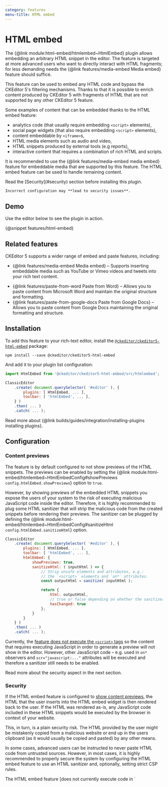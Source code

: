 ```yaml
---
category: features
menu-title: HTML embed
---
```


# HTML embed

The {@link module:html-embed/htmlembed~HtmlEmbed} plugin allows embedding an arbitrary HTML snippet in the editor. The feature is targeted at more advanced users who want to directly interact with HTML fragments; for less demanding needs the {@link features/media-embed Media embed} feature should suffice.

This feature can be used to embed any HTML code and bypass the CKEditor 5's filtering mechanisms. Thanks to that it is possible to enrich content produced by CKEditor 5 with fragments of HTML that are not supported by any other CKEditor 5 feature.

Some examples of content that can be embedded thanks to the HTML embed feature:

* analytics code (that usually require embedding `<script>` elements),
* social page widgets (that also require embedding `<script>` elements),
* content embeddable by `<iframe>`s,
* HTML media elements such as audio and video,
* HTML snippets produced by external tools (e.g reports),
* interactive content that requires a combination of rich HTML and scripts.

It is recommended to use the {@link features/media-embed media embed} feature for embeddable media that are supported by this feature. The HTML embed feature can be used to handle remaining content.

<info-box warning>
	Read the [Security](#security) section before installing this plugin.

	Incorrect configuration may **lead to security issues**.
</info-box>

## Demo

Use the editor below to see the plugin in action.

{@snippet features/html-embed}

## Related features

CKEditor 5 supports a wider range of embed and paste features, including:
* {@link features/media-embed Media embed} &ndash; Supports inserting embeddable media such as YouTube or Vimeo videos and tweets into your rich text content.
<!-- * {@link features/paste-plaintext Paste plain text} &ndash; Detects when a plain text is pasted and acts accordingly. MUST BE COMMITED FIRST -->
* {@link features/paste-from-word Paste from Word} &ndash; Allows you to paste content from Microsoft Word and maintain the original structure and formatting.
* {@link features/paste-from-google-docs Paste from Google Docs} &ndash; Allows you to paste content from Google Docs maintaining the original formatting and structure.

## Installation

To add this feature to your rich-text editor, install the [`@ckeditor/ckeditor5-html-embed`](https://www.npmjs.com/package/@ckeditor/ckeditor5-html-embed) package:

```plaintext
npm install --save @ckeditor/ckeditor5-html-embed
```

And add it to your plugin list configuration:

```js
import HtmlEmbed from '@ckeditor/ckeditor5-html-embed/src/htmlembed';

ClassicEditor
	.create( document.querySelector( '#editor' ), {
		plugins: [ HtmlEmbed, ... ],
		toolbar: [ 'htmlEmbed', ... ],
	} )
	.then( ... )
	.catch( ... );
```

<info-box info>
	Read more about {@link builds/guides/integration/installing-plugins installing plugins}.
</info-box>

## Configuration

### Content previews

The feature is by default configured to not show previews of the HTML snippets. The previews can be enabled by setting the {@link module:html-embed/htmlembed~HtmlEmbedConfig#showPreviews `config.htmlEmbed.showPreviews`} option to `true`.

However, by showing previews of the embedded HTML snippets you expose the users of your system to the risk of executing malicious JavaScript code inside the editor. Therefore, it is highly recommended to plug some HTML sanitizer that will strip the malicious code from the created snippets before rendering their previews. The sanitizer can be plugged by defining the {@link module:html-embed/htmlembed~HtmlEmbedConfig#sanitizeHtml `config.htmlEmbed.sanitizeHtml`} option.

```js
ClassicEditor
	.create( document.querySelector( '#editor' ), {
		plugins: [ HtmlEmbed, ... ],
		toolbar: [ 'htmlEmbed', ... ],
		htmlEmbed: {
			showPreviews: true,
			sanitizeHtml: ( inputHtml ) => {
				// Strip unsafe elements and attributes, e.g.:
				// the `<script>` elements and `on*` attributes.
				const outputHtml = sanitize( inputHtml );

				return {
					html: outputHtml,
					// true or false depending on whether the sanitizer stripped anything.
					hasChanged: true
				};
			}
		}
	} )
	.then( ... )
	.catch( ... );
```

Currently, the [feature does not execute the `<script>` tags](https://github.com/ckeditor/ckeditor5/issues/8326) so the content that requires executing JavaScript in order to generate a preview will not show in the editor. However, other JavaScript code – e.g. used in `on*` observers and `scr="javascript:..."` attributes will be executed and therefore a sanitizer still needs to be enabled.

Read more about the security aspect in the next section.

### Security

If the HTML embed feature is configured to [show content previews](#content-previews), the HTML that the user inserts into the HTML embed widget is then rendered back to the user. If the HTML was rendered as-is, any JavaScript code included in these HTML snippets would be executed by the browser in context of your website.

This, in turn, is a plain security risk. The HTML provided by the user might be mistakenly copied from a malicious website or end up in the users clipboard (as it would usually be copied and pasted) by any other means.

In some cases, advanced users can be instructed to never paste HTML code from untrusted sources. However, in most cases, it is highly recommended to properly secure the system by configuring the HTML embed feature to use an HTML sanitizer and, optionally, setting strict CSP rules.

<info-box>
	The HTML embed feature [does not currently execute code in `<script>` tags](https://github.com/ckeditor/ckeditor5/issues/8326). However, it will execute code in `on*` and `scr="javascript:..."` attributes.

	The tricky part is that some HTML snippets require JavaScript to be executed to render any meaningful previews (e.g. Facebook embeds). Some, in turn, do not make sense being executed (analytics code).

	Therefore, when configuring the sanitizer and CSP rules, you can take those situations into consideration and for instance allow `<script>` tags pointing only to certain domains (e.g. a trusted external page that requires JavaScript).
</info-box>

#### Sanitizer

The {@link module:html-embed/htmlembed~HtmlEmbedConfig#sanitizeHtml `config.htmlEmbed.sanitizeHtml`} option allow plugging an external sanitizer.

Some popular JavaScript libraries that can be used include [sanitize-html](https://www.npmjs.com/package/sanitize-html) and [DOMPurify](https://www.npmjs.com/package/dompurify).

The default settings of these libraries usually strip all potentially malicious content including `<iframe>`, `<video>`, etc. elements and JavaScript code coming from trusted sources so you may need to adjust their settings to match your needs.

#### CSP

In addition to using a sanitizer you can use the built-in browser mechanism called [Content Security Policy](https://developer.mozilla.org/en-US/docs/Web/HTTP/CSP). By using CSP you can let the browser know what sources and means to execute JavaScript code and include other resources such as stylesheets, images and fonts are allowed.

## Common API

The {@link module:html-embed/htmlembed~HtmlEmbed} plugin registers:
* the UI button component (`'htmlEmbed'`),
* the `'updateHtmlEmbed'` command implemented by {@link module:html-embed/updatehtmlembedcommand~UpdateHtmlEmbedCommand}.
* the `'insertHtmlEmbed'` command implemented by {@link module:html-embed/inserthtmlembedcommand~InsertHtmlEmbedCommand}.

Both commands can be executed using the {@link module:core/editor/editor~Editor#execute `editor.execute()`} method:

```js
editor.execute( 'insertHtmlEmbed' );
editor.execute( 'updateHtmlEmbed', '<p>HTML string</p>' );
```

<info-box>
	We recommend using the official {@link framework/guides/development-tools#ckeditor-5-inspector CKEditor 5 inspector} for development and debugging. It will give you tons of useful information about the state of the editor such as internal data structures, selection, commands, and many more.
</info-box>

## Contribute

The source code of the feature is available on GitHub in https://github.com/ckeditor/ckeditor5/tree/master/packages/ckeditor5-html-embed.
